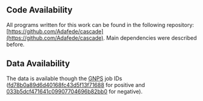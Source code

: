 ## Code Availability

All programs written for this work can be found in the following repository: [https://github.com/Adafede/cascade](https://github.com/Adafede/cascade).
Main dependencies were described before.

## Data Availability

The data is available though the [GNPS](#gnps) job IDs ([fd78b0a89d6d40168fc43d5f13f71688](https://gnps.ucsd.edu/ProteoSAFe/status.jsp?task=fd78b0a89d6d40168fc43d5f13f71688) for positive and [033b5dcf471641c09907704696b82bb0](https://gnps.ucsd.edu/ProteoSAFe/status.jsp?task=033b5dcf471641c09907704696b82bb0) for negative).